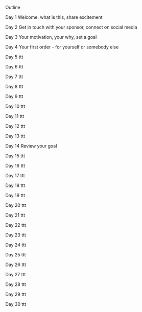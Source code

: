 Outline

Day 1
Welcome, what is this, share excitement

Day 2
Get in touch with your sponsor, connect on social media

Day 3
Your motivation, your why, set a goal

Day 4
Your first order - for yourself or somebody else

Day 5
ttt

Day 6
ttt

Day 7
ttt

Day 8
ttt

Day 9
ttt

Day 10
ttt

Day 11
ttt

Day 12
ttt

Day 13
ttt

Day 14
Review your goal

Day 15
ttt

Day 16
ttt

Day 17
ttt

Day 18
ttt

Day 19
ttt

Day 20
ttt

Day 21
ttt

Day 22
ttt

Day 23
ttt

Day 24
ttt

Day 25
ttt

Day 26
ttt

Day 27
ttt

Day 28
ttt

Day 29
ttt

Day 30
ttt